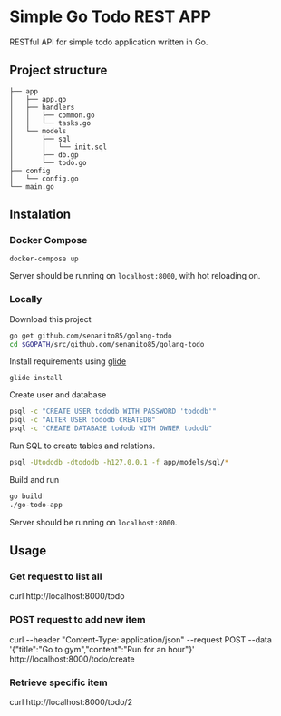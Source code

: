 # Simple Go Todo REST APP
RESTful API for simple todo application written in Go.

## Project structure
```
├── app
│   ├── app.go
│   ├── handlers     
│   │   ├── common.go
│   │   └── tasks.go
│   └── models
│       ├── sql
│       │   └── init.sql
│       ├── db.gp
│       └── todo.go
├── config
│   └── config.go
└── main.go
```

## Instalation

### Docker Compose
```
docker-compose up
```
Server should be running on `localhost:8000`, with hot reloading on.

### Locally
Download this project
```bash
go get github.com/senanito85/golang-todo
cd $GOPATH/src/github.com/senanito85/golang-todo
```

Install requirements using [glide](https://github.com/Masterminds/glide)
```
glide install
```

Create user and database
```bash
psql -c "CREATE USER tododb WITH PASSWORD 'tododb'"
psql -c "ALTER USER tododb CREATEDB"
psql -c "CREATE DATABASE tododb WITH OWNER tododb"
```

Run SQL to create tables and relations.
```bash
psql -Utododb -dtododb -h127.0.0.1 -f app/models/sql/*
```

Build and run
```bash
go build
./go-todo-app
```
Server should be running on `localhost:8000`.


## Usage

### Get request to list all

curl http://localhost:8000/todo 

### POST request to add new item

curl --header "Content-Type: application/json" --request POST  --data '{"title":"Go to gym","content":"Run for an hour"}' http://localhost:8000/todo/create

### Retrieve specific item

curl http://localhost:8000/todo/2




